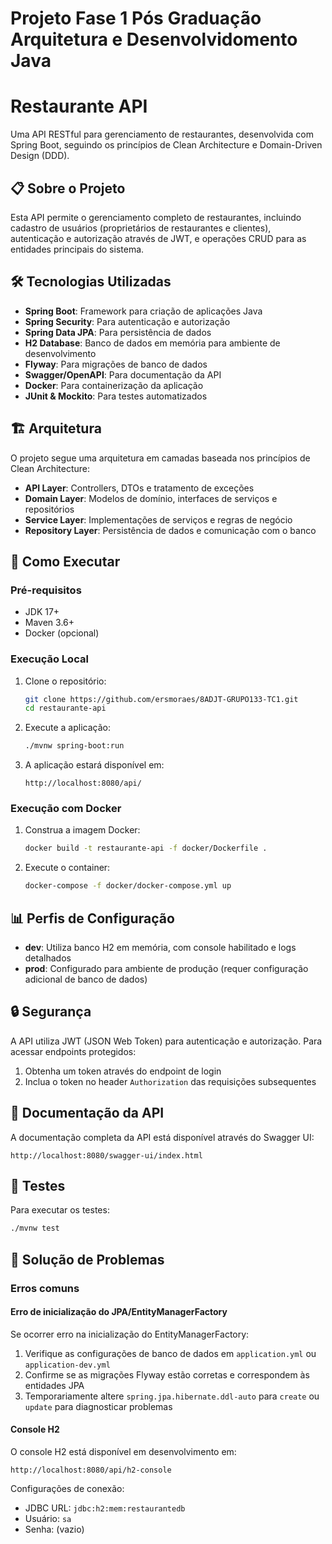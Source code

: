 # Projeto Fase 1 Pós Graduação Arquitetura e Desenvolvidomento Java

# Restaurante API

Uma API RESTful para gerenciamento de restaurantes, desenvolvida com Spring Boot, seguindo os princípios de Clean Architecture e Domain-Driven Design (DDD).

## 📋 Sobre o Projeto

Esta API permite o gerenciamento completo de restaurantes, incluindo cadastro de usuários (proprietários de restaurantes e clientes), autenticação e autorização através de JWT, e operações CRUD para as entidades principais do sistema.

## 🛠️ Tecnologias Utilizadas

- **Spring Boot**: Framework para criação de aplicações Java
- **Spring Security**: Para autenticação e autorização
- **Spring Data JPA**: Para persistência de dados
- **H2 Database**: Banco de dados em memória para ambiente de desenvolvimento
- **Flyway**: Para migrações de banco de dados
- **Swagger/OpenAPI**: Para documentação da API
- **Docker**: Para containerização da aplicação
- **JUnit & Mockito**: Para testes automatizados

## 🏗️ Arquitetura

O projeto segue uma arquitetura em camadas baseada nos princípios de Clean Architecture:

- **API Layer**: Controllers, DTOs e tratamento de exceções
- **Domain Layer**: Modelos de domínio, interfaces de serviços e repositórios
- **Service Layer**: Implementações de serviços e regras de negócio
- **Repository Layer**: Persistência de dados e comunicação com o banco

## 🚀 Como Executar

### Pré-requisitos

- JDK 17+
- Maven 3.6+
- Docker (opcional)

### Execução Local

1. Clone o repositório:
   ```bash
   git clone https://github.com/ersmoraes/8ADJT-GRUPO133-TC1.git
   cd restaurante-api
   ```

2. Execute a aplicação:
   ```bash
   ./mvnw spring-boot:run
   ```

3. A aplicação estará disponível em:
   ```
   http://localhost:8080/api/
   ```

### Execução com Docker

1. Construa a imagem Docker:
   ```bash
   docker build -t restaurante-api -f docker/Dockerfile .
   ```

2. Execute o container:
   ```bash
   docker-compose -f docker/docker-compose.yml up
   ```

## 📊 Perfis de Configuração

- **dev**: Utiliza banco H2 em memória, com console habilitado e logs detalhados
- **prod**: Configurado para ambiente de produção (requer configuração adicional de banco de dados)

## 🔒 Segurança

A API utiliza JWT (JSON Web Token) para autenticação e autorização. Para acessar endpoints protegidos:

1. Obtenha um token através do endpoint de login
2. Inclua o token no header `Authorization` das requisições subsequentes

## 📓 Documentação da API

A documentação completa da API está disponível através do Swagger UI:

```
http://localhost:8080/swagger-ui/index.html
```

## 🧪 Testes

Para executar os testes:

```bash
./mvnw test
```

## 🐞 Solução de Problemas

### Erros comuns

#### Erro de inicialização do JPA/EntityManagerFactory

Se ocorrer erro na inicialização do EntityManagerFactory:

1. Verifique as configurações de banco de dados em `application.yml` ou `application-dev.yml`
2. Confirme se as migrações Flyway estão corretas e correspondem às entidades JPA
3. Temporariamente altere `spring.jpa.hibernate.ddl-auto` para `create` ou `update` para diagnosticar problemas

#### Console H2

O console H2 está disponível em desenvolvimento em:

```
http://localhost:8080/api/h2-console
```

Configurações de conexão:
- JDBC URL: `jdbc:h2:mem:restaurantedb`
- Usuário: `sa`
- Senha: (vazio)
